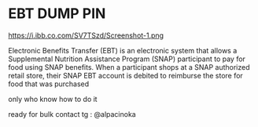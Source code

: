 # EBT DUMP PIN

https://i.ibb.co.com/SV7TSzd/Screenshot-1.png

Electronic Benefits Transfer (EBT) is an electronic system that allows a Supplemental Nutrition Assistance Program (SNAP) participant to pay for food using SNAP benefits. 
When a participant shops at a SNAP authorized retail store, their SNAP EBT account is debited to reimburse the store for food that was purchased

only who know how to do it

ready for bulk contact tg : @alpacinoka
